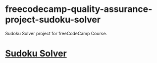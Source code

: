 # freecodecamp-quality-assurance-project-sudoku-solver
Sudoku Solver project for freeCodeCamp Course.

# [Sudoku Solver](https://www.freecodecamp.org/learn/quality-assurance/quality-assurance-projects/sudoku-solver)